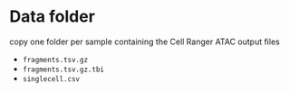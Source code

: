 # Data folder

copy one folder per sample containing the Cell Ranger ATAC output files
* `fragments.tsv.gz`
* `fragments.tsv.gz.tbi`
* `singlecell.csv`

